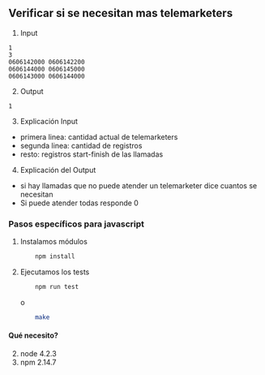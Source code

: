 ## Verificar si se necesitan mas telemarketers

1. Input

```
1
3
0606142000 0606142200
0606144000 0606145000
0606143000 0606144000
```

2. Output
```
1
```

3. Explicación Input
- primera linea: cantidad actual de telemarketers
- segunda linea: cantidad de registros
- resto: registros start-finish de las llamadas

4. Explicación del Output
- si hay llamadas que no puede atender un telemarketer dice cuantos se necesitan
- Si puede atender todas responde 0


### Pasos específicos para javascript

1. Instalamos módulos

    ```bash
        npm install
    ```

2. Ejecutamos los tests

    ```bash
        npm run test
    ```

    o

    ```bash
        make
    ```

#### Qué necesito?

2. node 4.2.3
3. npm  2.14.7
